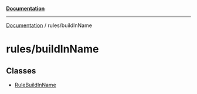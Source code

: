 [**Documentation**](../../README.md)

***

[Documentation](../../README.md) / rules/buildInName

# rules/buildInName

## Classes

- [RuleBuildInName](classes/RuleBuildInName.md)
